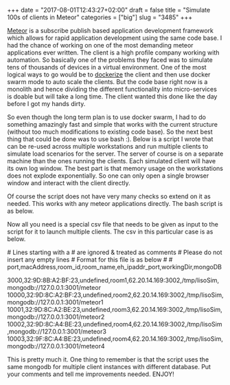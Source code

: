 +++
date = "2017-08-01T12:43:27+02:00"
draft = false
title = "Simulate 100s of clients in Meteor"
categories = ["big"]
slug = "3485"
+++

[Meteor](https://www.meteor.com/) is a subscribe publish based application development framework which allows for rapid application development using the same code base. I had the chance of working on one of the most demanding meteor applications ever written. The client is a high profile company working with automation. So basically one of the problems they faced was to simulate tens of thousands of devices in a virtual environment. One of the most logical ways to go would be to [dockerize](https://www.docker.com/) the client and then use docker swarm mode to auto scale the clients. But the code base right now is a monolith and hence dividing the different functionality into micro-services is doable but will take a long time. The client wanted this done like the day before I got my hands dirty.

So even though the long term plan is to use docker swarm, I had to do something amazingly fast and simple that works with the current structure (without too much modifications to existing code base). So the next best thing that could be done was to use bash :). Below is a script I wrote that can be re-used across multiple workstations and run multiple clients to simulate load scenarios for the server. The server of course is on a separate machine than the ones running the clients. Each simulated client will have its own log window. The best part is that memory usage on the workstations does not explode exponentially. So one can only open a single browser window and interact with the client directly.

Of course the script does not have very many checks so extend on it as needed. This works with any meteor applications directly. The bash script is as below.

<script src="https://ideone.com/e.js/IKHAVX" type="text/javascript"></script>

Now all you need is a special csv file that needs to be given as input to the script for it to launch multiple clients. The csv in this particular case is as below.

\# Lines starting with a # are ignored & treated as comments # Please do not insert any empty lines # Format for this file is as below # # port,macAddress,room\_id,room\_name,eh\_ipaddr\_port,workingDir,mongoDB

3000,32:9D:8B:A2:BF:23,undefined,room1,62.20.14.169:3002,/tmp/lisoSim,mongodb://127.0.0.1:3001/meteor 10000,32:9D:8C:A2:BF:23,undefined,room2,62.20.14.169:3002,/tmp/lisoSim,mongodb://127.0.0.1:3001/meteor1 10001,32:9D:8C:A2:BE:23,undefined,room3,62.20.14.169:3002,/tmp/lisoSim,mongodb://127.0.0.1:3001/meteor2 10002,32:9D:8C:A4:BE:23,undefined,room4,62.20.14.169:3002,/tmp/lisoSim,mongodb://127.0.0.1:3001/meteor3 10003,32:9F:8C:A4:BE:23,undefined,room4,62.20.14.169:3002,/tmp/lisoSim,mongodb://127.0.0.1:3001/meteor4

This is pretty much it. One thing to remember is that the script uses the same mongodb for multiple client instances with different database. Put your comments and tell me improvements needed. ENJOY!
